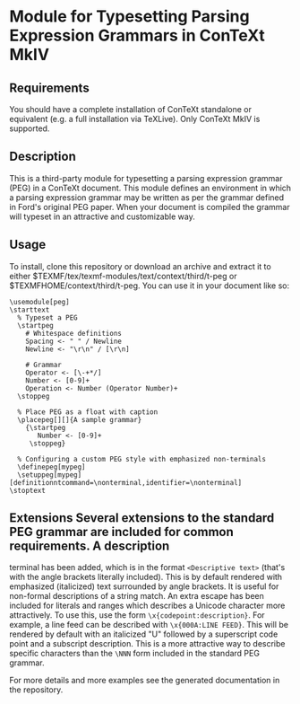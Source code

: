 # Module for Typesetting Parsing Expression Grammars in ConTeXt MkIV
## Requirements
You should have a complete installation of ConTeXt standalone or equivalent (e.g. a full installation via TeXLive). Only
ConTeXt MkIV is supported.

## Description
This is a third-party module for typesetting a parsing expression grammar (PEG) in a ConTeXt document. This module
defines an environment in which a parsing expression grammar may be written as per the grammar defined in Ford's
original PEG paper. When your document is compiled the grammar will typeset in an attractive and customizable way.

## Usage
To install, clone this repository or download an archive and extract it to either
$TEXMF/tex/texmf-modules/text/context/third/t-peg or $TEXMFHOME/context/third/t-peg. You can use it in your document
like so:

    \usemodule[peg]
    \starttext
      % Typeset a PEG
      \startpeg
        # Whitespace definitions
        Spacing <- " " / Newline
        Newline <- "\r\n" / [\r\n]

        # Grammar
        Operator <- [\-+*/]
        Number <- [0-9]+
        Operation <- Number (Operator Number)+
      \stoppeg

      % Place PEG as a float with caption
      \placepeg[][]{A sample grammar}
        {\startpeg
           Number <- [0-9]+
         \stoppeg}

      % Configuring a custom PEG style with emphasized non-terminals
      \definepeg[mypeg]
      \setuppeg[mypeg][definitionntcommand=\nonterminal,identifier=\nonterminal]
    \stoptext

## Extensions Several extensions to the standard PEG grammar are included for common requirements. A description
terminal has been added, which is in the format `<Descriptive text>` (that's with the angle brackets literally
included). This is by default rendered with emphasized (italicized) text surrounded by angle brackets. It is useful for
non-formal descriptions of a string match. An extra escape has been included for literals and ranges which describes a
Unicode character more attractively. To use this, use the form `\x{codepoint:description}`. For example, a line feed can
be described with `\x{000A:LINE FEED}`. This will be rendered by default with an italicized "U" followed by a
superscript code point and a subscript description. This is a more attractive way to describe specific characters than
the `\NNN` form included in the standard PEG grammar.

For more details and more examples see the generated documentation in the repository.
